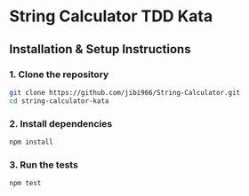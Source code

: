 # String Calculator TDD Kata

## Installation & Setup Instructions

### 1. Clone the repository
```bash
git clone https://github.com/jibi966/String-Calculator.git
cd string-calculator-kata
```


### 2. Install dependencies
```bash
npm install
```


### 3. Run the tests
```bash
npm test
```
